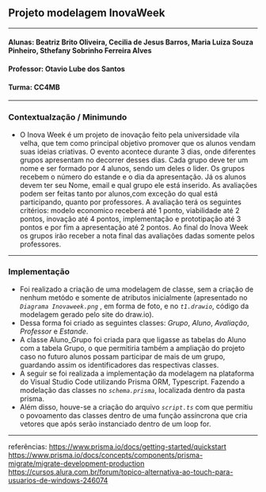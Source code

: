 ## Projeto modelagem InovaWeek
------------------------------------------------------------------------------------------------------------------------------------------------------------------------
#### Alunas: Beatriz Brito Oliveira, Cecilia de Jesus Barros, Maria Luiza Souza Pinheiro, Sthefany Sobrinho Ferreira Alves
#### Professor: Otavio Lube dos Santos
#### Turma: CC4MB
-------------------------------------------------------------------------------------------------------------------------------------------------------------------------
 ### Contextualzação / Minimundo
* O Inova Week é um projeto de inovação feito pela universidade vila velha, que tem como principal objetivo promover que os alunos vendam suas ideias criativas.
O evento acontece durante 3 dias, onde diferentes grupos apresentam no decorrer desses dias. Cada grupo deve ter um nome e ser formado por 4 alunos, sendo um deles o lider. 
Os grupos recebem o número do estande e o dia da apresentação. 
Já os alunos devem ter seu Nome, email e qual grupo ele está inserido.
As avaliações podem ser feitas tanto por alunos,com exceção do qual está participando, quanto por professores. 
A avaliação terá os seguintes critérios: modelo economico receberá até 1 ponto, viabilidade até 2 pontos, inovação até 4 pontos, implementação e prototipação até 3 pontos e por fim a apresentação até 2 pontos. Ao final do Inova Week os grupos irão receber a nota final das avaliações dadas somente pelos professores. 
 ------------------------------------------------------------------------------------------------------------------------------------------------------------------------
### Implementação 
* Foi realizado a criação de uma modelagem de classe, sem a criação de nenhum metódo e somente de atributos inicialmente (apresentado no *`Diagrama Inovaweek.png`* , em forma de foto, e no *`t1.drawio`*, código da modelagem gerado pelo site do draw.io). 
* Dessa forma foi criado as seguintes classes: *Grupo*, *Aluno*, *Avaliação*, *Professor* e *Estande*.
* A classe Aluno_Grupo foi criada para que ligasse as tabelas do Aluno com a tabela Grupo, o que permitiria também a ampliação do projeto caso no futuro alunos possam participar de mais de um grupo, guardando assim os identificadores das respectivas classes.
* A seguir se foi realizada a implementação da modelagem na plataforma do Visual Studio Code utilizando Prisma ORM, Typescript. Fazendo a modelação das classes no *`schema.prisma`*, localizada dentro da pasta prisma.
* Além disso, houve-se a criação do arquivo *`script.ts`* com que permitiu o povoamento das classes dentro de uma função assíncrona que cria vetores que após serão instanciado dentro de um loop for. 

--------------------------
referências: https://www.prisma.io/docs/getting-started/quickstart
https://www.prisma.io/docs/concepts/components/prisma-migrate/migrate-development-production
https://cursos.alura.com.br/forum/topico-alternativa-ao-touch-para-usuarios-de-windows-246074
